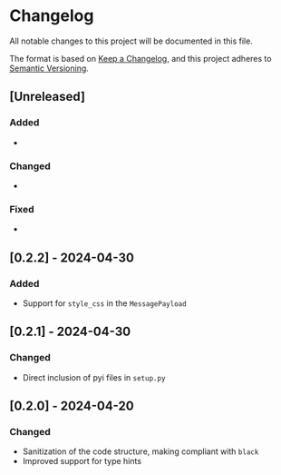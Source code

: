 # Changelog

All notable changes to this project will be documented in this file.

The format is based on [Keep a Changelog](https://keepachangelog.com/en/1.0.0/),
and this project adheres to [Semantic Versioning](https://semver.org/spec/v2.0.0.html).

## [Unreleased]

### Added

*

### Changed

*

### Fixed

*

## [0.2.2] - 2024-04-30

### Added

* Support for `style_css` in the `MessagePayload`

## [0.2.1] - 2024-04-30

### Changed

* Direct inclusion of pyi files in `setup.py`

## [0.2.0] - 2024-04-20

### Changed

* Sanitization of the code structure, making compliant with `black`
* Improved support for type hints
